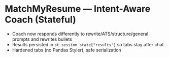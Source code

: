 # MatchMyResume — Intent-Aware Coach (Stateful)
- Coach now responds differently to rewrite/ATS/structure/general prompts and rewrites bullets
- Results persisted in `st.session_state["results"]` so tabs stay after chat
- Hardened tabs (no Pandas Styler), safe serialization
